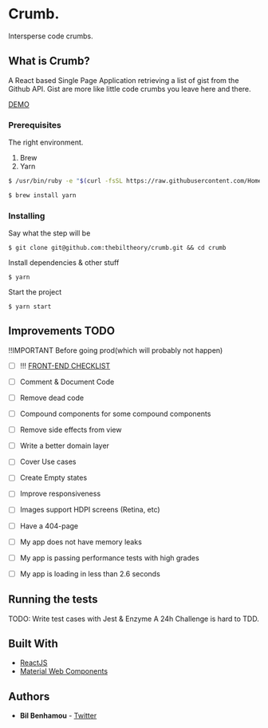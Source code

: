 # Crumb.

Intersperse code crumbs.

## What is Crumb?

A React based Single Page Application retrieving a list of gist from the Github API.
Gist are more like little code crumbs you leave here and there.

[DEMO](https://crumb.netlify.com/)

### Prerequisites

The right environment.

1.  Brew
1.  Yarn

```bash
$ /usr/bin/ruby -e "$(curl -fsSL https://raw.githubusercontent.com/Homebrew/install/master/install)"

$ brew install yarn
```

### Installing

Say what the step will be

```
$ git clone git@github.com:thebiltheory/crumb.git && cd crumb
```

Install dependencies & other stuff

```
$ yarn
```

Start the project

```
$ yarn start
```

## Improvements TODO

!!IMPORTANT Before going prod(which will probably not happen)

- [ ] !!! [FRONT-END CHECKLIST](https://github.com/thedaviddias/Front-End-Checklist)

- [ ] Comment & Document Code
- [ ] Remove dead code
- [ ] Compound components for some compound components
- [ ] Remove side effects from view
- [ ] Write a better domain layer
- [ ] Cover Use cases
- [ ] Create Empty states
- [ ] Improve responsiveness
- [ ] Images support HDPI screens (Retina, etc)
- [ ] Have a 404-page
- [ ] My app does not have memory leaks
- [ ] My app is passing performance tests with high grades
- [ ] My app is loading in less than 2.6 seconds

## Running the tests

TODO: Write test cases with Jest & Enzyme
A 24h Challenge is hard to TDD.

## Built With

- [ReactJS](https://reactjs.org/)
- [Material Web Components](https://jamesmfriedman.github.io/rmwc/text-fields)

## Authors

- **Bil Benhamou** - [Twitter](https://twitter.com/thebiltheory)
